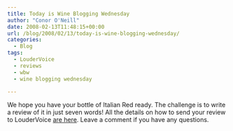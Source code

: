 ```yaml
---
title: Today is Wine Blogging Wednesday
author: "Conor O'Neill"
date: 2008-02-13T11:48:15+00:00
url: /blog/2008/02/13/today-is-wine-blogging-wednesday/
categories:
  - Blog
tags:
  - LouderVoice
  - reviews
  - wbw
  - wine blogging wednesday

---
```

We hope you have your bottle of Italian Red ready. The challenge is to write a review of it in just seven words! All the details on how to send your review to LouderVoice [are here][1]. Leave a comment if you have any questions.

 [1]: http://business.loudervoice.com/2008/01/24/can-you-review-a-wine-in-7-words/